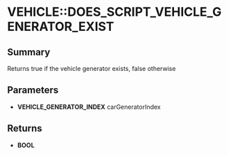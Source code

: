 # VEHICLE::DOES_SCRIPT_VEHICLE_GENERATOR_EXIST

## Summary
Returns true if the vehicle generator exists, false otherwise

## Parameters
* **VEHICLE_GENERATOR_INDEX** carGeneratorIndex

## Returns
* **BOOL**